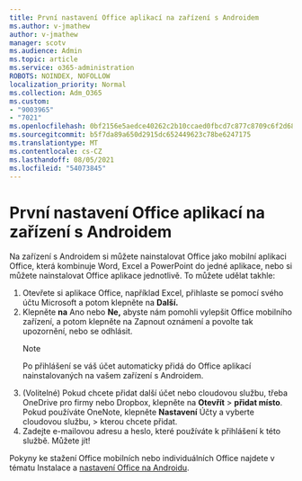 ```yaml
---
title: První nastavení Office aplikací na zařízení s Androidem
ms.author: v-jmathew
author: v-jmathew
manager: scotv
ms.audience: Admin
ms.topic: article
ms.service: o365-administration
ROBOTS: NOINDEX, NOFOLLOW
localization_priority: Normal
ms.collection: Adm_O365
ms.custom:
- "9003965"
- "7021"
ms.openlocfilehash: 0bf2156e5aedce40262c2b10ccaed0fbcd7c877c8709c6f2d68d20bdad7dd517
ms.sourcegitcommit: b5f7da89a650d2915dc652449623c78be6247175
ms.translationtype: MT
ms.contentlocale: cs-CZ
ms.lasthandoff: 08/05/2021
ms.locfileid: "54073845"
---
```

# <a name="set-up-office-apps-for-the-first-time-on-an-android-device"></a>První nastavení Office aplikací na zařízení s Androidem

Na zařízení s Androidem si můžete nainstalovat Office jako mobilní aplikaci Office, která kombinuje Word, Excel a PowerPoint do jedné aplikace, nebo si můžete nainstalovat Office aplikace jednotlivě. To můžete udělat takhle:

1. Otevřete si aplikace Office, například Excel, přihlaste se pomocí svého účtu Microsoft a potom klepněte na **Další.**
2. Klepněte **na** Ano nebo **Ne,** abyste nám pomohli  vylepšit Office mobilního zařízení, a potom klepněte na Zapnout oznámení a povolte tak upozornění, nebo se odhlásit. 
    > [!NOTE]
    > Po přihlášení se váš účet automaticky přidá do Office aplikací nainstalovaných na vašem zařízení s Androidem.
3. (Volitelné) Pokud chcete přidat další účet nebo cloudovou službu, třeba OneDrive pro firmy nebo Dropbox, klepněte na **Otevřít**  >  **přidat místo**. Pokud používáte OneNote, klepněte **Nastavení** Účty a vyberte cloudovou službu,  >  kterou chcete přidat.
4. Zadejte e-mailovou adresu a heslo, které používáte k přihlášení k této službě. Můžete jít!

Pokyny ke stažení Office mobilních nebo individuálních Office najdete v tématu Instalace a [nastavení Office na Androidu](https://go.microsoft.com/fwlink/?linkid=2135287).
